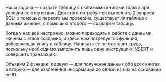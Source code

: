 Наша задача — создать таблицу с любимыми книгами только при 
условии ее отсутствия. Для этого потребуется выполнить 2 запроса 
SQL: с помощью первого мы проверим, существует ли таблица с 
данным именем, с помощью второго — создадим таблицу.

Когда у нас всё настроено, можно переходить к работе с данными. 
Начнем с этапа создания, и здесь нам потребуется функция, 
добавляющая книгу в таблицу. Написать ее не составит труда, 
поскольку необходимо выполнить лишь одну инструкцию INSERT и 
совершить транзакцию.

Объявим 2 функции: первую — для получения данных обо всех 
книгах, а вторую — для извлечения информации об одной из них на 
основании ее ID.